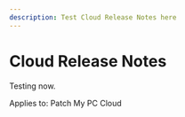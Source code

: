 ```yaml
---
description: Test Cloud Release Notes here
---
```


# Cloud Release Notes

Testing now.



Applies to: Patch My PC Cloud
